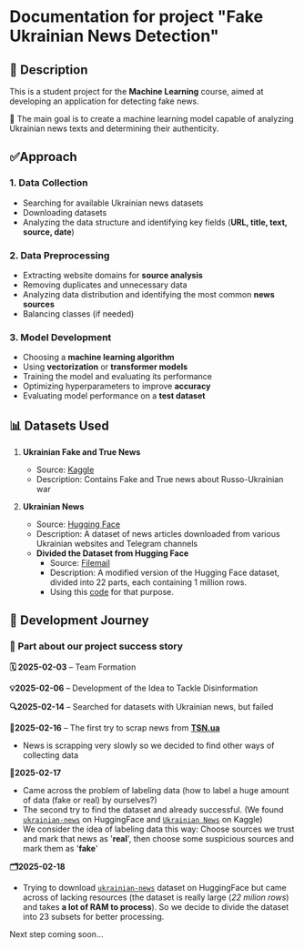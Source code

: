 # Documentation for project "**Fake Ukrainian News Detection**"

## 📌 Description
This is a student project for the **Machine Learning** course, aimed at developing an application for detecting fake news.

🎯 The main goal is to create a machine learning model capable of analyzing Ukrainian news texts and determining their authenticity.

## ✅Approach

### 1. Data Collection
- Searching for available Ukrainian news datasets
- Downloading datasets
- Analyzing the data structure and identifying key fields (**URL, title, text, source, date**)

### 2. Data Preprocessing
- Extracting website domains for **source analysis**
- Removing duplicates and unnecessary data
- Analyzing data distribution and identifying the most common **news sources**
- Balancing classes (if needed)

### 3. Model Development
- Choosing a **machine learning algorithm**
- Using **vectorization** or **transformer models**
- Training the model and evaluating its performance
- Optimizing hyperparameters to improve **accuracy**
- Evaluating model performance on a **test dataset**

## 📊 Datasets Used

1. **Ukrainian Fake and True News**
   - Source: [Kaggle](https://www.kaggle.com/datasets/zepopo/ukrainian-fake-and-true-news)
   - Description: Contains Fake and True news about Russo-Ukrainian war

2. **Ukrainian News**
   - Source: [Hugging Face](https://huggingface.co/datasets/zeusfsx/ukrainian-news)
   - Description: A dataset of news articles downloaded from various Ukrainian websites and Telegram channels

   * **Divided the Dataset from Hugging Face**
      - Source: [Filemail](https://bebra-bebrynka.filemail.com/d/rhfwkzhvbwtwmen)
      - Description: A modified version of the Hugging Face dataset, divided into 22 parts, each containing 1 million rows.
      - Using this [code](split_all_dataset_from_hf.py) for that purpose.


## 🚀 Development Journey
### 📌 Part about our project success story
**🗓 2025-02-03** – Team Formation

**💡2025-02-06** – Development of the Idea to Tackle Disinformation

**🔍2025-02-14** – Searched for datasets with Ukrainian news, but failed

**📰2025-02-16** – The first try to scrap news from **[TSN.ua](https://tsn.ua/news)**
 - News is scrapping very slowly so we decided to find other ways of collecting data

**🤔2025-02-17**
 - Came across the problem of labeling data (how to label a huge amount of data (fake or real) by ourselves?)
 - The second try to find the dataset and already successful. (We found [`ukrainian-news`](https://huggingface.co/datasets/zeusfsx/ukrainian-news) on HuggingFace and
  [`Ukrainian News`](https://www.kaggle.com/datasets/zepopo/ukrainian-fake-and-true-news) on Kaggle)
- We consider the idea of labeling data this way: Choose sources we trust and mark that news as '**real**', then choose some suspicious sources and mark them as '**fake**'

**🗂️2025-02-18**
 - Trying to download [`ukrainian-news`](https://huggingface.co/datasets/zeusfsx/ukrainian-news) dataset on HuggingFace but came across of lacking resources (the dataset is really large (*22 milion rows*) and takes **a lot of RAM to process**). So we decide to divide the dataset into 23 subsets for better processing.

Next step coming soon...
